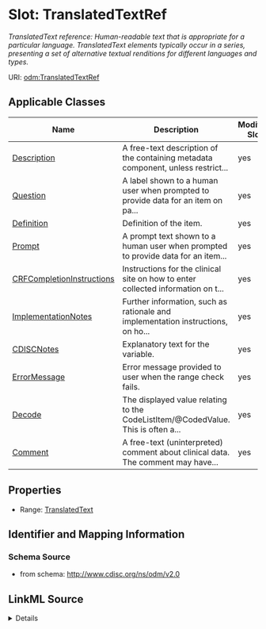 # Slot: TranslatedTextRef


_TranslatedText reference: Human-readable text that is appropriate for a particular language. TranslatedText elements typically occur in a series, presenting a set of alternative textual renditions for different languages and types._



URI: [odm:TranslatedTextRef](http://www.cdisc.org/ns/odm/v2.0/TranslatedTextRef)



<!-- no inheritance hierarchy -->




## Applicable Classes

| Name | Description | Modifies Slot |
| --- | --- | --- |
[Description](Description.md) | A free-text description of the containing metadata component, unless restrict... |  yes  |
[Question](Question.md) | A label shown to a human user when prompted to provide data for an item on pa... |  yes  |
[Definition](Definition.md) | Definition of the item. |  yes  |
[Prompt](Prompt.md) | A prompt text shown to a human user when prompted to provide data for an item... |  yes  |
[CRFCompletionInstructions](CRFCompletionInstructions.md) | Instructions for the clinical site on how to enter collected information on t... |  yes  |
[ImplementationNotes](ImplementationNotes.md) | Further information, such as rationale and implementation instructions, on ho... |  yes  |
[CDISCNotes](CDISCNotes.md) | Explanatory text for the variable. |  yes  |
[ErrorMessage](ErrorMessage.md) | Error message provided to user when the range check fails. |  yes  |
[Decode](Decode.md) | The displayed value relating to the CodeListItem/@CodedValue. This is often a... |  yes  |
[Comment](Comment.md) | A free-text (uninterpreted) comment about clinical data. The comment may have... |  yes  |







## Properties

* Range: [TranslatedText](TranslatedText.md)





## Identifier and Mapping Information







### Schema Source


* from schema: http://www.cdisc.org/ns/odm/v2.0




## LinkML Source

<details>
```yaml
name: TranslatedTextRef
description: 'TranslatedText reference: Human-readable text that is appropriate for
  a particular language. TranslatedText elements typically occur in a series, presenting
  a set of alternative textual renditions for different languages and types.'
from_schema: http://www.cdisc.org/ns/odm/v2.0
rank: 1000
identifier: false
alias: TranslatedTextRef
domain_of:
- Description
- Question
- Definition
- Prompt
- CRFCompletionInstructions
- ImplementationNotes
- CDISCNotes
- ErrorMessage
- Decode
- Comment
range: TranslatedText

```
</details>